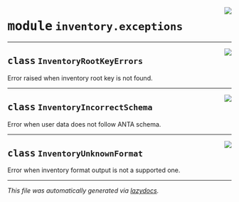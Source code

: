 <!-- markdownlint-disable -->

<a href="../../anta/inventory/exceptions.py#L0"><img align="right" style="float:right;" src="https://img.shields.io/badge/-source-cccccc?style=flat-square"></a>

# <kbd>module</kbd> `inventory.exceptions`






---

<a href="../../anta/inventory/exceptions.py#L9"><img align="right" style="float:right;" src="https://img.shields.io/badge/-source-cccccc?style=flat-square"></a>

## <kbd>class</kbd> `InventoryRootKeyErrors`
Error raised when inventory root key is not found. 





---

<a href="../../anta/inventory/exceptions.py#L13"><img align="right" style="float:right;" src="https://img.shields.io/badge/-source-cccccc?style=flat-square"></a>

## <kbd>class</kbd> `InventoryIncorrectSchema`
Error when user data does not follow ANTA schema. 





---

<a href="../../anta/inventory/exceptions.py#L17"><img align="right" style="float:right;" src="https://img.shields.io/badge/-source-cccccc?style=flat-square"></a>

## <kbd>class</kbd> `InventoryUnknownFormat`
Error when inventory format output is not a supported one. 







---

_This file was automatically generated via [lazydocs](https://github.com/ml-tooling/lazydocs)._
